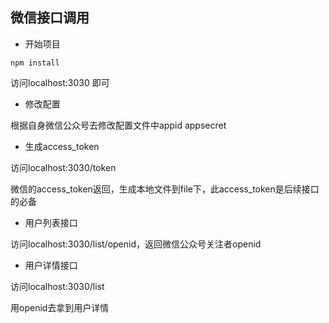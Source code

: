 ## 微信接口调用

* 开始项目
```apple js
npm install
```
访问localhost:3030 即可
* 修改配置

根据自身微信公众号去修改配置文件中appid appsecret

* 生成access_token

访问localhost:3030/token

微信的access_token返回，生成本地文件到file下，此access_token是后续接口的必备

* 用户列表接口

访问localhost:3030/list/openid，返回微信公众号关注者openid

* 用户详情接口

访问localhost:3030/list

用openid去拿到用户详情

